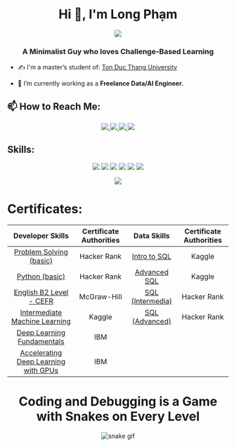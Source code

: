 <h1 align="center">Hi 👋, I'm Long Phạm</h1>
<p align="center"><img src="https://img.icons8.com/clouds/64/000000/vietnam--v2.png"/></p>

<h3 align="center">A Minimalist Guy who loves Challenge-Based Learning</h3>

- ✍ I'm a master’s student of: [Ton Duc Thang University](https://www.tdtu.edu.vn/)

- 🌱 I’m currently working as a **Freelance Data/AI Engineer.**


## 📫 How to Reach Me:

<p align="center">
  <a href="https://linkedin.com/in/long-pham-6a8a01241" target="_blank">
    <img src="https://img.icons8.com/fluent/48/000000/linkedin.png"/>
  </a>
  <a href="https://facebook.com/longpham.nero" alt="Facebook">
    <img src="https://img.icons8.com/fluent/48/000000/facebook-new.png" target="_blank" />
  </a> 
  <a href="https://github.com/pdtlong" alt="Github">
    <img src="https://img.icons8.com/fluent/48/000000/github.png"/>
  </a> 
  <a href="mailto:pdtlong.ai@gmail.com" alt="Email">
    <img src="https://img.icons8.com/fluent/48/000000/mailing.png"/>
  </a>
</p>

## Skills:
<p align="center">
  <img src="https://img.icons8.com/dusk/64/000000/python.png"/>
  <img src="https://img.icons8.com/dusk/64/000000/power-bi.png"/>
  <img src="https://img.icons8.com/external-wanicon-flat-wanicon/64/000000/external-sql-server-big-data-wanicon-flat-wanicon.png"/>
  <img src="https://img.icons8.com/dusk/64/000000/anaconda.png"/>
  <img src="https://img.icons8.com/plasticine/64/000000/adobe-photoshop.png"/>
  <img src="https://img.icons8.com/color/64/000000/tensorflow.png"/>
</p>
<p align="center">
  <img src="https://github-readme-stats.vercel.app/api/top-langs/?username=pdtlong&layout=compact"/>
 </p>

# Certificates:
<div align="center">

|       **Developer Skills**       	| **Certificate Authorities** 	|  **Data Skills** 	| **Certificate Authorities** 	|
|:-----------------------------:	|:-------------------:	|:----------------:	|:-------------------:	|
| [Problem Solving (basic)](https://www.hackerrank.com/certificates/fdf44dd0d447)|     Hacker Rank     	| [Intro to SQL](https://www.kaggle.com/learn/certification/phmdngthnhlong/intro-to-sql)     	|        Kaggle       	|
| [Python (basic)](https://www.hackerrank.com/certificates/4ce9f6ed90ef)|     Hacker Rank     	| [Advanced SQL](https://www.hackerrank.com/certificates/a2854b2446e2)  |        Kaggle       	|
| [English B2 Level - CEFR](https://github.com/pdtlong/pdtlong/blob/main/certificates/English%20Certificate%20B2.pdf)|     McGraw-Hill     	| [SQL (Intermedia)](https://www.hackerrank.com/certificates/a034e8ae5e46)|     Hacker Rank     	|
| [Intermediate Machine Learning](https://www.kaggle.com/learn/certification/phmdngthnhlong/intermediate-machine-learning)	|        Kaggle       	| [SQL (Advanced)](https://www.hackerrank.com/certificates/a2854b2446e2)|     Hacker Rank     	|
|[Deep Learning Fundamentals](https://courses.cognitiveclass.ai/certificates/93031d8e5b6b4570b2ec5cff6f03d0d3)|  IBM        |                  	|                     
|[Accelerating Deep Learning with GPUs](https://courses.cognitiveclass.ai/certificates/fa419ac49c9b4f50b16e2303e13299aa)| IBM |

<div align="center">

# Coding and Debugging is a Game with Snakes on Every Level
![snake gif](https://github.com/pdtlong/pdtlong/blob/output/github-contribution-grid-snake.svg)
